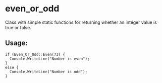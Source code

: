 # even_or_odd

Class with simple static functions for returning whether an integer value is true or false.

## Usage:
```
if (Even_Or_Odd::Even(73) {
  Console.WriteLine("Number is even");
}
else {
  Console.WriteLine("Number is odd");
}
```
